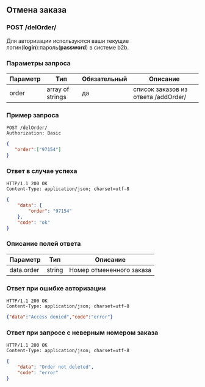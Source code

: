 ## Отмена заказа

### POST /delOrder/

Для авторизации используются ваши текущие логин(**login**):пароль(**password**) в системе b2b.

### Параметры запроса

|Параметр|Тип|Обязательный|Описание|
|---|---|---|---|
| order | array of strings | да | список заказов из ответа /addOrder/ |

### Пример запроса

```http
POST /delOrder/
Authorization: Basic
```
```json
{
   "order":["97154"]
}
```

### Ответ в случае успеха

```http
HTTP/1.1 200 OK
Content-Type: application/json; charset=utf-8
```
```json
{
    "data": {
        "order": "97154"
    },
    "code": "ok"
}
```

### Описание полей ответа

|Параметр|Тип|Описание|
|---|---|---|
| data.order | string | Номер отмененного заказа |

### Ответ при ошибке авторизации

```http
HTTP/1.1 200 OK
Content-Type: application/json; charset=utf-8
```
```json
{"data":"Access denied","code":"error"}
```

### Ответ при запросе с неверным номером заказа

```http
HTTP/1.1 200 OK
Content-Type: application/json; charset=utf-8
```
```json
{
    "data": "Order not deleted",
    "code": "error"
}
```
